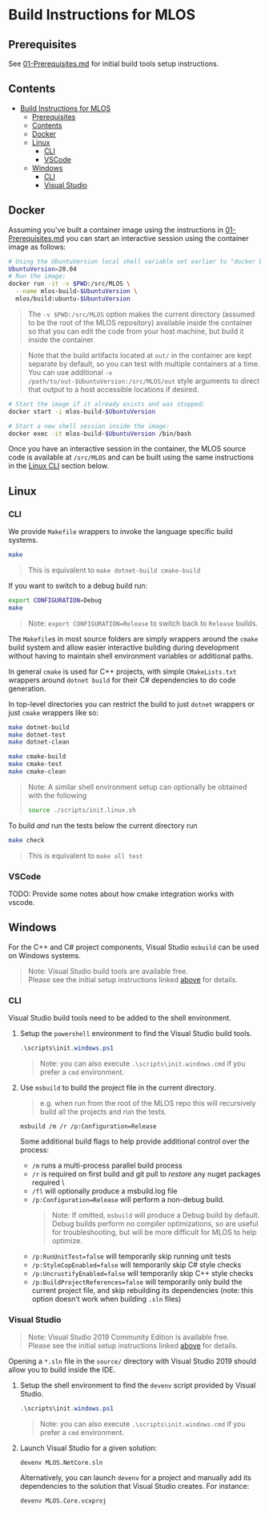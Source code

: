 # Build Instructions for MLOS

## Prerequisites

See [01-Prerequisites.md](./01-Prerequisites.md) for initial build tools setup instructions.

## Contents

- [Build Instructions for MLOS](#build-instructions-for-mlos)
  - [Prerequisites](#prerequisites)
  - [Contents](#contents)
  - [Docker](#docker)
  - [Linux](#linux)
    - [CLI](#cli)
    - [VSCode](#vscode)
  - [Windows](#windows)
    - [CLI](#cli-1)
    - [Visual Studio](#visual-studio)

## Docker

Assuming you've built a container image using the instructions in [01-Prerequisites.md](./01-Prerequisites.md#docker) you can start an interactive session using the container image as follows:

```sh
# Using the UbuntuVersion local shell variable set earlier to "docker build" the image:
UbuntuVersion=20.04
# Run the image:
docker run -it -v $PWD:/src/MLOS \
  --name mlos-build-$UbuntuVersion \
  mlos/build:ubuntu-$UbuntuVersion
```

> The `-v $PWD:/src/MLOS` option makes the current directory (assumed to be the root of the MLOS repository) available inside the container so that you can edit the code from your host machine, but build it inside the container.

> Note that the build artifacts located at `out/` in the container are kept separate by default, so you can test with multiple containers at a time.
> You can use additional `-v /path/to/out-$UbuntuVersion:/src/MLOS/out` style arguments to direct that output to a host accessible locations if desired.

```sh
# Start the image if it already exists and was stopped:
docker start -i mlos-build-$UbuntuVersion
```

```sh
# Start a new shell session inside the image:
docker exec -it mlos-build-$UbuntuVersion /bin/bash
```

Once you have an interactive session in the container, the MLOS source code is available at `/src/MLOS` and can be built using the same instructions in the [Linux CLI](#cli) section below.

## Linux

### CLI

We provide `Makefile` wrappers to invoke the language specific build systems.

```sh
make
```

> This is equivalent to `make dotnet-build cmake-build`

If you want to switch to a debug build run:

```sh
export CONFIGURATION=Debug
make
```

> Note: `export CONFIGURATION=Release` to switch back to `Release` builds.

The `Makefile`s in most source folders are simply wrappers around the `cmake` build system and allow easier interactive building during development without having to maintain shell environment variables or additional paths.

In general `cmake` is used for C++ projects, with simple `CMakeLists.txt` wrappers around `dotnet build` for their C# dependencies to do code generation.

In top-level directories you can restrict the build to just `dotnet` wrappers or just `cmake` wrappers like so:

```sh
make dotnet-build
make dotnet-test
make dotnet-clean

make cmake-build
make cmake-test
make cmake-clean
```

> Note: A similar shell environment setup can optionally be obtained with the following
>
> ```sh
> source ./scripts/init.linux.sh
> ```

To build *and* run the tests below the current directory run

```sh
make check
```

> This is equivalent to `make all test`

### VSCode

TODO: Provide some notes about how cmake integration works with vscode.

## Windows

For the C++ and C# project components, Visual Studio `msbuild` can be used on Windows systems.

> Note: Visual Studio build tools are available free. \
> Please see the initial setup instructions linked [above](#prerequisites) for details.

### CLI

Visual Studio build tools need to be added to the shell environment.

1) Setup the `powershell` environment to find the Visual Studio build tools.

    ```powershell
    .\scripts\init.windows.ps1
    ```

    > Note: you can also execute `.\scripts\init.windows.cmd` if you prefer a `cmd` environment.

2) Use `msbuild` to build the project file in the current directory.

   > e.g. when run from the root of the MLOS repo this will recursively build all the projects and run the tests.

    ```shell
    msbuild /m /r /p:Configuration=Release
    ```

    Some additional build flags to help provide additional control over the process:

      - `/m` runs a multi-process parallel build process
      - `/r` is required on first build and git pull to *restore* any nuget packages required \
      - `/fl` will optionally produce a msbuild.log file
      - `/p:Configuration=Release` will perform a non-debug build.
        > Note: If omitted, `msbuild` will produce a Debug build by default.  Debug builds perform no compiler optimizations, so are useful for troubleshooting, but will be more difficult for MLOS to help optimize.
      - `/p:RunUnitTest=false` will temporarily skip running unit tests
      - `/p:StyleCopEnabled=false` will temporarily skip C# style checks
      - `/p:UncrustifyEnabled=false` will temporarily skip C++ style checks
      - `/p:BuildProjectReferences=false` will temporarily only build the current project file, and skip rebuilding its dependencies
        (note: this option doesn't work when building `.sln` files)

### Visual Studio

> Note: Visual Studio 2019 Community Edition is available free. \
> Please see the initial setup instructions linked [above](#prerequisites) for details.

Opening a `*.sln` file in the `source/` directory with Visual Studio 2019 should allow you to build inside the IDE.

1) Setup the shell environment to find the `devenv` script provided by Visual Studio.

    ```powershell
    .\scripts\init.windows.ps1
    ```

    > Note: you can also execute `.\scripts\init.windows.cmd` if you prefer a `cmd` environment.

2) Launch Visual Studio for a given solution:

    ```shell
    devenv MLOS.NetCore.sln
    ```

    Alternatively, you can launch `devenv` for a project and manually add its dependencies to the solution that Visual Studio creates.
    For instance:

    ```shell
    devenv MLOS.Core.vcxproj
    ```
